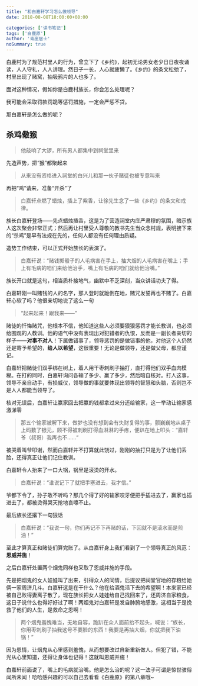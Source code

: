 ```yaml
---
title: "和白嘉轩学习怎么做领导"
date: 2018-08-08T18:00:00+08:00

categories: ['读书笔记']
tags: ['白鹿原']
author: '青崖居士'
noSummary: true
---
```


白鹿村为了规范村里人的行为，曾立下了《乡约》，起初无论男女老少日日夜夜诵读，人人守礼，人人讲理。然日子一长，人心就疲懒了。《乡约》的条文松弛了，村里出现了赌窝，抽吸鸦片的人也多了。

面对这种情况，假如你是白鹿村族长，你会怎么处理呢？

我可能会采取罚款罚跪等惩罚措施，一定会严惩不贷。

那白嘉轩是怎么做的呢？

## 杀鸡儆猴

> 他敲响了大锣，所有男人都集中到祠堂里来

先造声势，把“猴”都聚起来

> 从来没有资格进入祠堂的白兴儿和那一伙子赌徒也被专意叫来

再把“鸡”请来，准备“开杀”了

> 白嘉轩点燃了蜡烛，插上了紫香，让徐先生念了一些《乡约》的条文和戒律。

族长白嘉轩登场——先点蜡烛插香，这是为了营造祠堂内庄严肃穆的氛围，暗示族人这次聚会非常正式；然后再让村里受人尊敬的教书先生当众念村规，表明接下来的“杀鸡”是早有法规在先的，任何人都没有任何理由质疑。

造势工作结束，可以正式开始族长的表演了。

> 白嘉轩说：“赌钱掷骰子的人毛病害在手上，抽大烟的人毛病害在嘴上；手上有毛病的咱们来给他治手，嘴上有毛病的咱们就给他治嘴。”

族长开口就是这句，相当质朴接地气，幽默中不乏深刻，当众讲话功夫了得。

白嘉轩刚一叫赌钱的人的名字，那人登时就跪倒在地，赌咒发誓再也不赌了。白嘉轩心软了吗？他很亲切地说了这么一句

> “起来起来！跟我来——”

赌徒的忏悔赌咒，他根本不信，他知道这些人必须要狠狠惩罚才能长教训，也必须给围观的人教训。他的语气中没有表现出对犯错者的仇恨，反而是一副长者亲切的样子——**对事不对人**！下属做错事了，领导惩罚的是做错事的他，对他这个人仍然还是寄予希望的，**给人以希望**，这很重要！无论是做领导，还是做父母，都应谨记。

白嘉轩把赌徒们双手绑在树上，着人用干枣刺刷子抽打，直打得他们双手血肉模糊。在打的同时，白嘉轩询问各输了多少、赢了多少，然后暗自核对。打人这事，领导不亲自动手，有损威仪，领导做的事就要体现出领导的智慧和头脑，否则岂不是人人都能当领导了。

核对无误后，白嘉轩让赢家回去把赢的钱都拿过来分还给输家，这一举动让输家感激涕零

> 那五个输家被解下来，做梦也没有想到会有失财复得的事，颤巍巍地从桌子上码数了银元，顾不得被刺刷打得血淋淋的手疼，便趴在地上叩头：“嘉轩爷（叔哥）我再也不……“

被哭着叫爷叩谢，然而白嘉轩并不打算就此饶过，刚刚的抽打只是为了让他们丢脸，还得真正让他们记住教训。

白嘉轩令人抬来了一口大锅，锅里是滚烫的开水。

> 白嘉轩说：“谁说记下了就把手塞进去，我才信。”

爷都下令了，孙子敢不听吗？那几个得了好的输家咬牙便把手插进去了，赢家也插进去了，都被烫得哭天抢地哀嚎不止。

最后族长还撂下一句狠话

> 白嘉轩说：“我说一句，你们再记不下再赌的话，下回就不是滚水而是煎油！”

至此才算真正和赌徒们算完账了。从白嘉轩身上我们看到了一个领导真正的风范：**恩威并施**！

之后白嘉轩处置两个烟鬼同样也采取了恩威并施的手段。

先是把烟鬼的女人娃娃叫了出来，引得众人的同情，后提议把祠堂官地的存粮给她俩一家周济几斗。白嘉轩这是在干什么？他在给酒鬼活下去的希望啊！本来家已经被自己败得妻离子散了，现在族长把女人娃娃给自己找回来了，还周济自家粮食，这日子说什么也得好好过了啊！两烟鬼对白嘉轩是发自肺腑地感激，这相当于是挽救了他们的人生，是救命之恩啊！

> 两个烟鬼羞愧难当，无地自容，跪趴在众人面前抬不起头，喊说：“族长，你用枣刺刷子抽我这号不要脸的东西！我要是再抽大烟，你就把我下油锅！”

因为恩情，让烟鬼从心里感到羞愧，从而想要改过自新重新做人。但犯了错，不能光从心里知道，还得让身体也记得！这就叫恩威并施！

白嘉轩前面说了，嘴上的毛病就治嘴。他是怎么治的呢？这一法子可谓是惊世骇俗闻所未闻！哈哈感兴趣的可以自己去看看《白鹿原》的第八章哦~